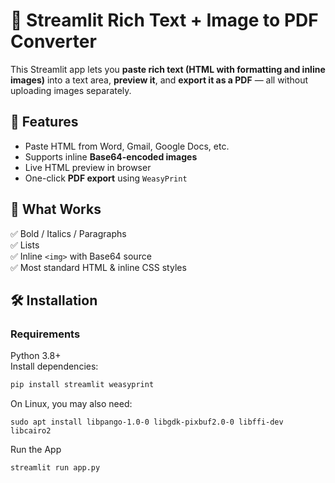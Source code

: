 # 📝 Streamlit Rich Text + Image to PDF Converter

This Streamlit app lets you **paste rich text (HTML with formatting and inline images)** into a text area, **preview it**, and **export it as a PDF** — all without uploading images separately.

## 🚀 Features

- Paste HTML from Word, Gmail, Google Docs, etc.
- Supports inline **Base64-encoded images**
- Live HTML preview in browser
- One-click **PDF export** using `WeasyPrint`

## 📸 What Works

✅ Bold / Italics / Paragraphs  
✅ Lists  
✅ Inline `<img>` with Base64 source  
✅ Most standard HTML & inline CSS styles  

## 🛠️ Installation

### Requirements

Python 3.8+  
Install dependencies:

```bash
pip install streamlit weasyprint
```
On Linux, you may also need:
```
sudo apt install libpango-1.0-0 libgdk-pixbuf2.0-0 libffi-dev libcairo2
```
Run the App
```
streamlit run app.py
```

